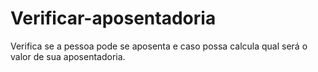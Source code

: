 # Verificar-aposentadoria
Verifica se a pessoa pode se aposenta e caso possa calcula qual será o valor de sua aposentadoria.
